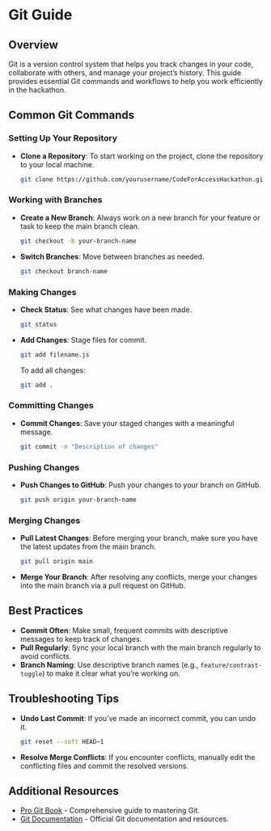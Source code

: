 # Git Guide

## Overview

Git is a version control system that helps you track changes in your code, collaborate with others, and manage your project’s history. This guide provides essential Git commands and workflows to help you work efficiently in the hackathon.

## Common Git Commands

### **Setting Up Your Repository**
- **Clone a Repository**: To start working on the project, clone the repository to your local machine.
  ```bash
  git clone https://github.com/yourusername/CodeForAccessHackathon.git
  ```

### **Working with Branches**
- **Create a New Branch**: Always work on a new branch for your feature or task to keep the main branch clean.
  ```bash
  git checkout -b your-branch-name
  ```
- **Switch Branches**: Move between branches as needed.
  ```bash
  git checkout branch-name
  ```

### **Making Changes**
- **Check Status**: See what changes have been made.
  ```bash
  git status
  ```
- **Add Changes**: Stage files for commit.
  ```bash
  git add filename.js
  ```
  To add all changes:
  ```bash
  git add .
  ```

### **Committing Changes**
- **Commit Changes**: Save your staged changes with a meaningful message.
  ```bash
  git commit -m "Description of changes"
  ```

### **Pushing Changes**
- **Push Changes to GitHub**: Push your changes to your branch on GitHub.
  ```bash
  git push origin your-branch-name
  ```

### **Merging Changes**
- **Pull Latest Changes**: Before merging your branch, make sure you have the latest updates from the main branch.
  ```bash
  git pull origin main
  ```
- **Merge Your Branch**: After resolving any conflicts, merge your changes into the main branch via a pull request on GitHub.

## Best Practices

- **Commit Often**: Make small, frequent commits with descriptive messages to keep track of changes.
- **Pull Regularly**: Sync your local branch with the main branch regularly to avoid conflicts.
- **Branch Naming**: Use descriptive branch names (e.g., `feature/contrast-toggle`) to make it clear what you’re working on.

## Troubleshooting Tips

- **Undo Last Commit**: If you’ve made an incorrect commit, you can undo it.
  ```bash
  git reset --soft HEAD~1
  ```
- **Resolve Merge Conflicts**: If you encounter conflicts, manually edit the conflicting files and commit the resolved versions.

## Additional Resources
- [Pro Git Book](https://git-scm.com/book/en/v2) - Comprehensive guide to mastering Git.
- [Git Documentation](https://git-scm.com/doc) - Official Git documentation and resources.
